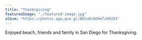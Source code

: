 ```yaml
---
title: "Thanksgiving"
featuredImage: "./featured-image.jpg"
album: "https://photos.app.goo.gl/BEhu6sQOHeTuhMzD3"
---
```

Enjoyed beach, friends and family in San Diego for Thanksgiving.
